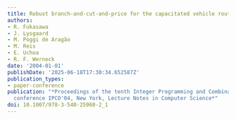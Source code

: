 ```yaml
---
title: Robust branch-and-cut-and-price for the capacitated vehicle routing problem
authors:
- R. Fukasawa
- J. Lysgaard
- M. Poggi de Aragão
- M. Reis
- E. Uchoa
- R. F. Werneck
date: '2004-01-01'
publishDate: '2025-06-18T17:30:34.652587Z'
publication_types:
- paper-conference
publication: "*Proceedings of the tenth Integer Programming and Combinatorial Optimization
  conference IPCO'04, New York, Lecture Notes in Computer Science*"
doi: 10.1007/978-3-540-25960-2_1
---
```

